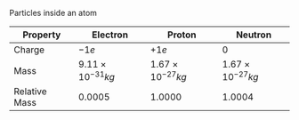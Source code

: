 Particles inside an atom

| Property | Electron | Proton | Neutron |
| ---- | ---- | ---- | ---- |
| Charge | $-1e$ | $+1e$ | $0$ |
| Mass | $9.11 \times 10^{-31}kg$ | $1.67 \times 10^{-27}kg$ | $1.67 \times 10^{-27}kg$ |
| Relative Mass | $0.0005$ | $1.0000$ | $1.0004$ |


